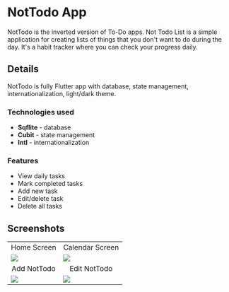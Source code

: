 # NotTodo App

NotTodo is the inverted version of To-Do apps. Not Todo List is a simple application for creating lists of things that you don't want to do during the day. It's a habit tracker where you can check your progress daily.

## Details

NotTodo is fully Flutter app with database, state management, internationalization, light/dark theme.

### Technologies used

- **Sqflite** - database
- **Cubit** - state management
- **Intl** - internationalization

### Features

- View daily tasks
- Mark completed tasks
- Add new task
- Edit/delete task
- Delete all tasks

## Screenshots

<table>
    <tr align='center'>
        <td>Home Screen</td>
        <td>Calendar Screen</td>
    </tr>
    <tr>
        <td><img src='/../screenshots/screenshots/home_screen.png'></td>
        <td><img src='/../screenshots/screenshots/calendar_screen.png'></td>
    </tr>
    <tr align='center'>
        <td>Add NotTodo</td>
        <td>Edit NotTodo</td>
    </tr>
    <tr>
        <td><img src='/../screenshots/screenshots/add_not_todo.png'></td>
        <td><img src='/../screenshots/screenshots/edit_not_todo.png'></td>
    </tr>
</table>
